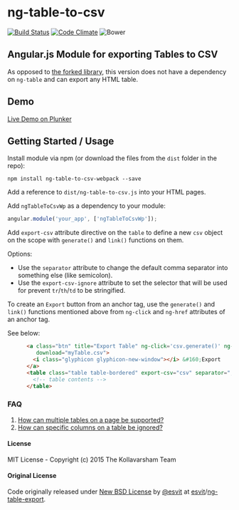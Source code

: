 ng-table-to-csv
===============

[![Build Status](http://img.shields.io/travis/kollavarsham/ng-table-to-csv.svg)](https://travis-ci.org/kollavarsham/ng-table-to-csv)
[![Code Climate](http://img.shields.io/codeclimate/github/kollavarsham/ng-table-to-csv.svg)](https://codeclimate.com/github/kollavarsham/ng-table-to-csv)
![Bower](https://img.shields.io/bower/v/ng-table-to-csv.svg)

## Angular.js Module for exporting Tables to CSV

As opposed to [the forked library](https://github.com/esvit/ng-table-export), this version does not have a dependency on `ng-table` and can export any HTML table.


## Demo

[Live Demo on Plunker](http://plnkr.co/VT5Eps)

## Getting Started / Usage

Install module via npm (or download the files from the `dist` folder in the repo):

```shell
npm install ng-table-to-csv-webpack --save
```

Add a reference to `dist/ng-table-to-csv.js` into your HTML pages.

Add `ngTableToCsvWp` as a dependency to your module:

```js
angular.module('your_app', ['ngTableToCsvWp']);
```

Add `export-csv` attribute directive on the `table` to define a new `csv` object on the scope with `generate()` and `link()` functions on them. 

Options:
 - Use the `separator` attribute to change the default comma separator into something else (like semicolon).
 - Use the `export-csv-ignore` attribute to set the selector that will be used for prevent `tr`/`th`/`td` to be stringified.

To create an `Export` button from an anchor tag, use the `generate()` and `link()` functions mentioned above from `ng-click` and `ng-href` attributes of an anchor tag.  

See below: 

```html
      <a class="btn" title="Export Table" ng-click='csv.generate()' ng-href="{{ csv.link() }}"
         download="myTable.csv">
        <i class="glyphicon glyphicon-new-window"></i> &#160;Export
      </a>
      <table class="table table-bordered" export-csv="csv" separator=";">
        <!-- table contents -->
      </table>
```

### FAQ

1. [How can multiple tables on a page be supported?](https://github.com/kollavarsham/ng-table-to-csv/issues/9)
2. [How can specific columns on a table be ignored?](https://github.com/kollavarsham/ng-table-to-csv/issues/6)

#### License

MIT License - Copyright (c) 2015 The Kollavarsham Team

#### Original License

Code originally released under [New BSD License](https://github.com/esvit/ng-table-export/blob/master/LICENSE) by [@esvit](https://github.com/esvit) at [esvit](https://github.com/esvit)/[ng-table-export](https://github.com/esvit/ng-table-export).
